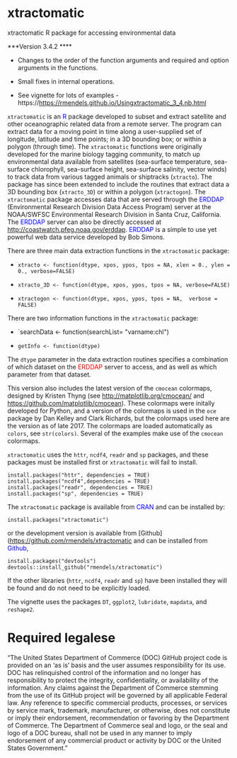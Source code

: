 # xtractomatic
xtractomatic R package for accessing environmental data

***Version 3.4.2 ****

- Changes to the order of the function arguments and required and option arguments in the functions.

- Small fixes in internal operations.



- See vignette for lots of examples - https://https://rmendels.github.io/Usingxtractomatic_3_4.nb.html

`xtractomatic` is an <span style="color:blue">R</span> package developed to subset and extract satellite and other oceanographic related data from a remote server. The program can extract data for a moving point in time along a user-supplied set of longitude, latitude and time points; in a 3D bounding box; or within a polygon (through time).  The `xtractomatic` functions were originally developed for the marine biology tagging community, to match up environmental data available from satellites (sea-surface temperature, sea-surface chlorophyll, sea-surface height, sea-surface salinity, vector winds) to track data from various tagged animals or shiptracks (`xtracto`). The package has since been extended to include the routines that extract data a 3D bounding box (`xtracto_3D`) or within a polygon (`xtractogon`).  The `xtractomatic`  package accesses  data that are served through the <span style="color:blue">ERDDAP</span> (Environmental Research Division Data Access Program) server at the NOAA/SWFSC Environmental Research Division in Santa Cruz, California. The <span style="color:blue">ERDDAP</span> server can also be directly accessed at <http://coastwatch.pfeg.noaa.gov/erddap>. <span style="color:blue">ERDDAP</span> is a simple to use yet powerful web data service developed by Bob Simons.  


There are three main data extraction functions in the `xtractomatic` package: 

- `xtracto <- function(dtype, xpos, ypos, tpos = NA, xlen = 0., ylen = 0., verbose=FALSE)`

- `xtracto_3D <- function(dtype, xpos, ypos, tpos = NA, verbose=FALSE)`

- `xtractogon <- function(dtype, xpos, ypos, tpos = NA,  verbose = FALSE)`


There are two information functions in the `xtractomatic` package: 

- `searchData <- function(searchList= "varname:chl")  

- `getInfo <- function(dtype)`


The `dtype` parameter in the data extraction routines specifies a combination of which dataset on the <span style="color:red">ERDDAP</span> server to access, and as well as which parameter from that dataset. 

This version also includes the latest version of the `cmocean` colormaps,  designed by Kristen Thyng (see http://matplotlib.org/cmocean/ and https://github.com/matplotlib/cmocean).  These colormaps were initally developed for Python, and a version of the colormaps is used in the `oce` package by Dan Kelley and Clark Richards, but the colormaps used here are the version as of late 2017.  The colormaps are loaded automatically as `colors`, see `str(colors)`. Several of the examples make use of the `cmocean` colormaps.


`xtractomatic` uses the `httr`, `ncdf4`, `readr` and `sp` packages, and these packages must be installed first or `xtractomatic` will fail to install.

```{r install,eval=FALSE}
install.packages("httr", dependencies = TRUE)
install.packages("ncdf4",dependencies = TRUE) 
install.packages("readr", dependencies = TRUE)
install.packages("sp", dependencies = TRUE)
```


The `xtractomatic` package is available from <span style="color:blue">CRAN</span> and can be installed by:

```{r installCRAN,eval=FALSE}
install.packages("xtractomatic")
```

or the development version is available from [Github](https://github.com/rmendels/xtractomatic and can be installed from <span style="color:blue">Github</span>,

```{r installGit,eval=FALSE}
install.packages("devtools")
devtools::install_github("rmendels/xtractomatic")
```

If the other libraries  (`httr`, `ncdf4`, `readr` and `sp`) have been installed they will be found and do not need to be explicitly loaded.

The vignette uses the packages `DT`, `ggplot2`,  `lubridate`, `mapdata`, and  `reshape2`.


# Required legalese

“The United States Department of Commerce (DOC) GitHub project code is provided
on an ‘as is’ basis and the user assumes responsibility for its use.
DOC has relinquished control of the information and no longer has responsibility
to protect the integrity, confidentiality, or availability of the information.
Any claims against the Department of Commerce stemming from the use of its
GitHub project will be governed by all applicable Federal law. Any reference to
specific commercial products, processes, or services by service mark, trademark,
manufacturer, or otherwise, does not constitute or imply their endorsement,
recommendation or favoring by the Department of Commerce. The Department of
Commerce seal and logo, or the seal and logo of a DOC bureau, shall not be used
in any manner to imply endorsement of any commercial product or activity by DOC
or the United States Government.”


